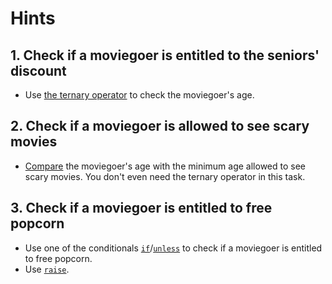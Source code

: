 # Hints

## 1. Check if a moviegoer is entitled to the seniors' discount

- Use [the ternary operator][doc-ternary] to check the moviegoer's age.

## 2. Check if a moviegoer is allowed to see scary movies

- [Compare][doc-integer-gtoe] the moviegoer's age with the minimum age allowed to see scary movies. You don't even need the ternary operator in this task.

## 3. Check if a moviegoer is entitled to free popcorn

- Use one of the conditionals [`if`][doc-if]/[`unless`][doc-unless] to check if a moviegoer is entitled to free popcorn.
- Use [`raise`][doc-raise].

[doc-ternary]: https://ruby-doc.org/core-2.7.1/doc/syntax/control_expressions_rdoc.html#label-Ternary+if
[doc-if]: https://ruby-doc.org/core-2.7.2/doc/syntax/control_expressions_rdoc.html#label-if+Expression
[doc-unless]: https://ruby-doc.org/core-2.7.2/doc/syntax/control_expressions_rdoc.html#label-unless+Expression 
[doc-raise]: https://ruby-doc.org/core-2.7.1/Kernel.html#method-i-raise
[doc-integer-gtoe]: https://ruby-doc.org/core-2.7.1/Integer.html#method-i-3E-3D
